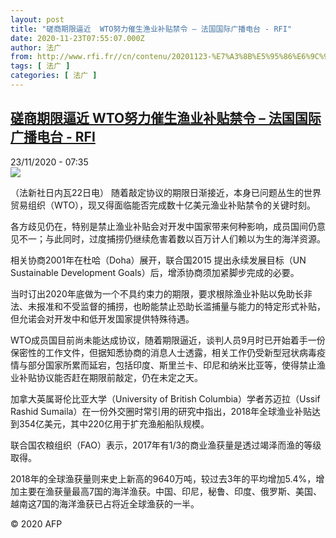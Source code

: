 ```yaml
---
layout: post
title: "磋商期限逼近  WTO努力催生渔业补贴禁令 – 法国国际广播电台 - RFI"
date: 2020-11-23T07:55:07.000Z
author: 法广
from: http://www.rfi.fr//cn/contenu/20201123-%E7%A3%8B%E5%95%86%E6%9C%9F%E9%99%90%E9%80%BC%E8%BF%91-wto%E5%8A%AA%E5%8A%9B%E5%82%AC%E7%94%9F%E6%B8%94%E4%B8%9A%E8%A1%A5%E8%B4%B4%E7%A6%81%E4%BB%A4
tags: [ 法广 ]
categories: [ 法广 ]
---
```

<!--1606118107000-->
[磋商期限逼近  WTO努力催生渔业补贴禁令 – 法国国际广播电台 - RFI](http://www.rfi.fr//cn/contenu/20201123-%E7%A3%8B%E5%95%86%E6%9C%9F%E9%99%90%E9%80%BC%E8%BF%91-wto%E5%8A%AA%E5%8A%9B%E5%82%AC%E7%94%9F%E6%B8%94%E4%B8%9A%E8%A1%A5%E8%B4%B4%E7%A6%81%E4%BB%A4)
------

<div>
<div>23/11/2020 - 07:35</div><img src="https://s.rfi.fr/media/display/b2770fb2-2d59-11eb-a1c5-005056bff430/w:310/p:16x9/int0009b.201123143502.jpg"><div class="t-content__body u-clearfix">            <p>（法新社日内瓦22日电）    随着敲定协议的期限日渐接近，本身已问题丛生的世界贸易组织（WTO），现又得面临能否完成数十亿美元渔业补贴禁令的关键时刻。</p><p>    各方歧见仍在，特别是禁止渔业补贴会对开发中国家带来何种影响，成员国间仍意见不一；与此同时，过度捕捞仍继续危害着数以百万计人们赖以为生的海洋资源。</p><p>    相关协商2001年在杜哈（Doha）展开，联合国2015 提出永续发展目标（UN Sustainable Development Goals）后，增添协商须加紧脚步完成的必要。</p><p>    当时订出2020年底做为一个不具约束力的期限，要求根除渔业补贴以免助长非法、未报准和不受监督的捕捞，也盼能禁止恐助长滥捕量与能力的特定形式补贴，但允诺会对开发中和低开发国家提供特殊待遇。</p><p>    WTO成员国目前尚未能达成协议，随着期限逼近，谈判人员9月时已开始着手一份保密性的工作文件，但据知悉协商的消息人士透露，相关工作仍受新型冠状病毒疫情与部分国家所累而延宕，包括印度、斯里兰卡、印尼和纳米比亚等，使得禁止渔业补贴协议能否赶在期限前敲定，仍在未定之天。</p><p>    加拿大英属哥伦比亚大学（University of British Columbia）学者苏迈拉（Ussif Rashid Sumaila）在一份外交圈时常引用的研究中指出，2018年全球渔业补贴达到354亿美元，其中220亿用于扩充渔船船队规模。</p><p>    联合国农粮组织（FAO）表示，2017年有1/3的商业渔获量是透过竭泽而渔的等级取得。</p><p>    2018年的全球渔获量则来史上新高的9640万吨，较过去3年的平均增加5.4%，增加主要在渔获量最高7国的海洋渔获。中国、印尼，秘鲁、印度、俄罗斯、美国、越南这7国的海洋渔获已占将近全球渔获的一半。</p>            <p class="t-copyright">© 2020 AFP</p>        </div>
</div>

